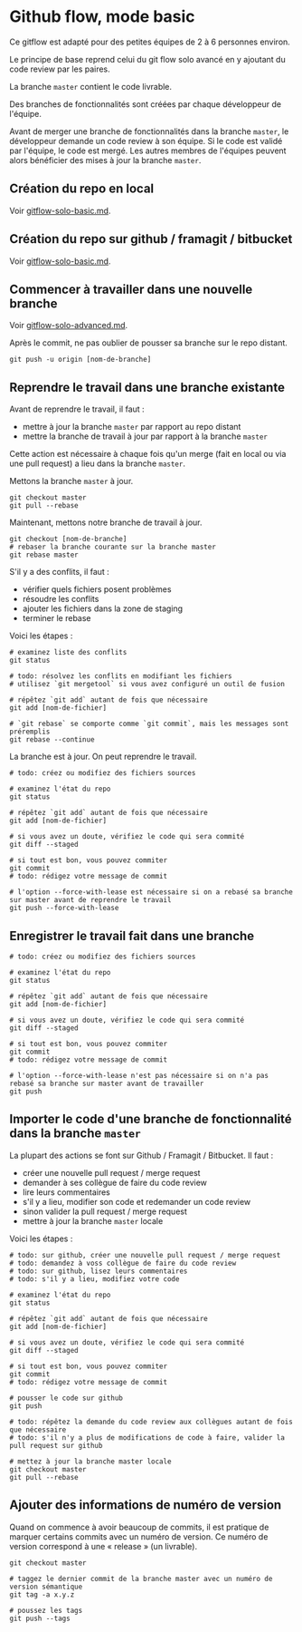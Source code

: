 # Github flow, mode basic

Ce gitflow est adapté pour des petites équipes de 2 à 6 personnes environ.

Le principe de base reprend celui du git flow solo avancé en y ajoutant du code review par les paires.

La branche `master` contient le code livrable.

Des branches de fonctionnalités sont créées par chaque développeur de l'équipe.

Avant de merger une branche de fonctionnalités dans la branche `master`, le développeur demande un code review à son équipe.
Si le code est validé par l'équipe, le code est mergé.
Les autres membres de l'équipes peuvent alors bénéficier des mises à jour la branche `master`.

## Création du repo en local

Voir [gitflow-solo-basic.md](gitflow-solo-basic.md).

## Création du repo sur github / framagit / bitbucket

Voir [gitflow-solo-basic.md](gitflow-solo-basic.md).

## Commencer à travailler dans une nouvelle branche

Voir [gitflow-solo-advanced.md](gitflow-solo-advanced.md).

Après le commit, ne pas oublier de pousser sa branche sur le repo distant.

    git push -u origin [nom-de-branche]

## Reprendre le travail dans une branche existante

Avant de reprendre le travail, il faut :

- mettre à jour la branche `master` par rapport au repo distant
- mettre la branche de travail à jour par rapport à la branche `master`

Cette action est nécessaire à chaque fois qu'un merge (fait en local ou via une pull request) a lieu dans la branche `master`.

Mettons la branche `master` à jour.

    git checkout master
    git pull --rebase

Maintenant, mettons notre branche de travail à jour.

    git checkout [nom-de-branche]
    # rebaser la branche courante sur la branche master
    git rebase master

S'il y a des conflits, il faut :

- vérifier quels fichiers posent problèmes
- résoudre les conflits
- ajouter les fichiers dans la zone de staging
- terminer le rebase

Voici les étapes :

    # examinez liste des conflits
    git status

    # todo: résolvez les conflits en modifiant les fichiers
    # utilisez `git mergetool` si vous avez configuré un outil de fusion

    # répêtez `git add` autant de fois que nécessaire
    git add [nom-de-fichier]

    # `git rebase` se comporte comme `git commit`, mais les messages sont préremplis
    git rebase --continue

La branche est à jour.
On peut reprendre le travail.

    # todo: créez ou modifiez des fichiers sources

    # examinez l'état du repo
    git status

    # répêtez `git add` autant de fois que nécessaire
    git add [nom-de-fichier]

    # si vous avez un doute, vérifiez le code qui sera commité
    git diff --staged

    # si tout est bon, vous pouvez commiter
    git commit
    # todo: rédigez votre message de commit

    # l'option --force-with-lease est nécessaire si on a rebasé sa branche sur master avant de reprendre le travail
    git push --force-with-lease

## Enregistrer le travail fait dans une branche

    # todo: créez ou modifiez des fichiers sources

    # examinez l'état du repo
    git status

    # répêtez `git add` autant de fois que nécessaire
    git add [nom-de-fichier]

    # si vous avez un doute, vérifiez le code qui sera commité
    git diff --staged

    # si tout est bon, vous pouvez commiter
    git commit
    # todo: rédigez votre message de commit

    # l'option --force-with-lease n'est pas nécessaire si on n'a pas rebasé sa branche sur master avant de travailler
    git push

## Importer le code d'une branche de fonctionnalité dans la branche `master`

La plupart des actions se font sur Github / Framagit / Bitbucket.
Il faut :

- créer une nouvelle pull request / merge request
- demander à ses collègue de faire du code review
- lire leurs commentaires
- s'il y a lieu, modifier son code et redemander un code review
- sinon valider la pull request / merge request
- mettre à jour la branche `master` locale

Voici les étapes :

    # todo: sur github, créer une nouvelle pull request / merge request
    # todo: demandez à voss collègue de faire du code review
    # todo: sur github, lisez leurs commentaires
    # todo: s'il y a lieu, modifiez votre code

    # examinez l'état du repo
    git status

    # répêtez `git add` autant de fois que nécessaire
    git add [nom-de-fichier]

    # si vous avez un doute, vérifiez le code qui sera commité
    git diff --staged

    # si tout est bon, vous pouvez commiter
    git commit
    # todo: rédigez votre message de commit

    # pousser le code sur github
    git push

    # todo: répêtez la demande du code review aux collègues autant de fois que nécessaire
    # todo: s'il n'y a plus de modifications de code à faire, valider la pull request sur github

    # mettez à jour la branche master locale
    git checkout master
    git pull --rebase

## Ajouter des informations de numéro de version

Quand on commence à avoir beaucoup de commits, il est pratique de marquer certains commits avec un numéro de version.
Ce numéro de version correspond à une « release » (un livrable).

	git checkout master

	# taggez le dernier commit de la branche master avec un numéro de version sémantique
	git tag -a x.y.z

	# poussez les tags
	git push --tags

